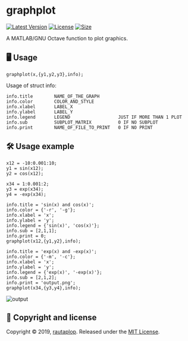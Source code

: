 # graphplot
[![Latest Version](https://img.shields.io/github/release/rautaplop/graphplot)](https://github.com/rautaplop/graphplot/releases)
[![License       ](https://img.shields.io/github/license/rautaplop/graphplot)](LICENSE)
[![Size          ](https://img.shields.io/github/repo-size/rautaplop/graphplot)](README.md)

A MATLAB/GNU Octave function to plot graphics.

## 🖥 Usage
```
graphplot(x,{y1,y2,y3},info);
```
Usage of struct info:
```
info.title        NAME_OF_THE_GRAPH
info.color        COLOR_AND_STYLE
info.xlabel       LABEL_X
info.ylabel       LABEL_Y
info.legend       LEGEND                  JUST IF MORE THAN 1 PLOT
info.sub          SUBPLOT_MATRIX          0 IF NO SUBPLOT
info.print        NAME_OF_FILE_TO_PRINT   0 IF NO PRINT
```

## 🛠 Usage example
```
x12 = -10:0.001:10;
y1 = sin(x12);
y2 = cos(x12);

x34 = 1:0.001:2;
y3 = exp(x34);
y4 = -exp(x34);

info.title = 'sin(x) and cos(x)';
info.color = {'-r', '-g'};
info.xlabel = 'x';
info.ylabel = 'y';
info.legend = {'sin(x)', 'cos(x)'};
info.sub = [2,1,1];
info.print = 0;
graphplot(x12,{y1,y2},info);

info.title = 'exp(x) and -exp(x)';
info.color = {'-m', '-c'};
info.xlabel = 'x';
info.ylabel = 'y';
info.legend = {'exp(x)', '-exp(x)'};
info.sub = [2,1,2];
info.print = 'output.png';
graphplot(x34,{y3,y4},info);
```
![output](https://raw.githubusercontent.com/rautaplop/graphplot/master/output.png)

## 📝 Copyright and license
Copyright © 2019, [rautaplop](https://github.com/rautaplop). Released under the [MIT License](LICENSE).
